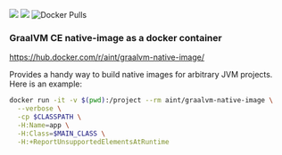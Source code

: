 [![](https://images.microbadger.com/badges/image/aint/graalvm-native-image.svg)](https://microbadger.com/images/aint/graalvm-native-image)
[![](https://images.microbadger.com/badges/version/aint/graalvm-native-image.svg)](https://microbadger.com/images/aint/graalvm-native-image)
![Docker Pulls](https://img.shields.io/docker/pulls/aint/graalvm-native-image.svg?style=popout)

### GraalVM CE native-image as a docker container

https://hub.docker.com/r/aint/graalvm-native-image/

Provides a handy way to build native images for arbitrary JVM projects. Here is an example:

```bash
docker run -it -v $(pwd):/project --rm aint/graalvm-native-image \
  --verbose \
  -cp $CLASSPATH \
  -H:Name=app \
  -H:Class=$MAIN_CLASS \
  -H:+ReportUnsupportedElementsAtRuntime
```
